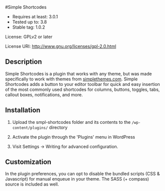 #Simple Shortcodes

* Requires at least: 3.0.1
* Tested up to: 3.8
* Stable tag: 1.0.2

License: GPLv2 or later

License URI: http://www.gnu.org/licenses/gpl-2.0.html

## Description

Simple Shortcodes is a plugin that works with any theme, but was made specifically to work with themes from [simplethemes.com](http://www.simplethemes.com/). Simple Shortcodes adds a button to your editor toolbar for quick and easy insertion of the most commonly used shortcodes for columns, buttons, toggles, tabs, callout boxes, notifications, and more.

## Installation

1. Upload the smpl-shortcodes folder and its contents to the `/wp-content/plugins/` directory

2. Activate the plugin through the 'Plugins' menu in WordPress

3. Visit Settings -> Writing for advanced configuration.

## Customization

In the plugin preferences, you can opt to disable the bundled scripts (CSS & Javascript) for manual enqueue in your theme. The SASS (+ compass) source is included as well.
